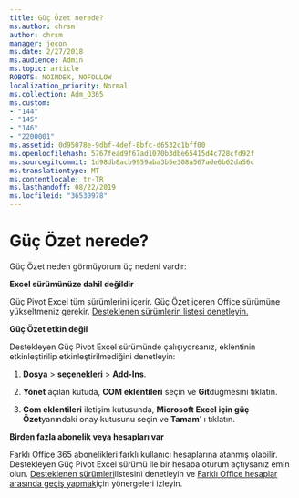 ```yaml
---
title: Güç Özet nerede?
ms.author: chrsm
author: chrsm
manager: jecon
ms.date: 2/27/2018
ms.audience: Admin
ms.topic: article
ROBOTS: NOINDEX, NOFOLLOW
localization_priority: Normal
ms.collection: Adm_O365
ms.custom:
- "144"
- "145"
- "146"
- "2200001"
ms.assetid: 0d95078e-9dbf-4def-8bfc-d6532c1bff00
ms.openlocfilehash: 5767fead9f67ad1070b3dbe65415d4c728cfd92f
ms.sourcegitcommit: 1d98db8acb9959aba3b5e308a567ade6b62da56c
ms.translationtype: MT
ms.contentlocale: tr-TR
ms.lasthandoff: 08/22/2019
ms.locfileid: "36530978"
---
```

# <a name="where-is-power-pivot"></a>Güç Özet nerede?

Güç Özet neden görmüyorum üç nedeni vardır:
  
**Excel sürümünüze dahil değildir**
  
Güç Pivot Excel tüm sürümlerini içerir. Güç Özet içeren Office sürümüne yükseltmeniz gerekir. [Desteklenen sürümlerin listesi denetleyin.](https://support.office.com/article/aa64e217-4b6e-410b-8337-20b87e1c2a4b.aspx)
  
**Güç Özet etkin değil**
  
Destekleyen Güç Pivot Excel sürümünde çalışıyorsanız, eklentinin etkinleştirilip etkinleştirilmediğini denetleyin:
  
1. **Dosya** \> **seçenekleri** \> **Add-Ins**.

2. **Yönet** açılan kutuda, **COM eklentileri** seçin ve **Git**düğmesini tıklatın.

3. **Com eklentileri** iletişim kutusunda, **Microsoft Excel için güç Özet**yanındaki onay kutusunu seçin ve **Tamam**' ı tıklatın.

**Birden fazla abonelik veya hesapları var**
  
Farklı Office 365 abonelikleri farklı kullanıcı hesaplarına atanmış olabilir. Destekleyen Güç Pivot Excel sürümü ile bir hesaba oturum açtıysanız emin olun. [Desteklenen sürümleri](https://support.office.com/article/aa64e217-4b6e-410b-8337-20b87e1c2a4b.aspx)listesini denetleyin ve [Farklı Office hesaplar arasında geçiş yapmak](https://support.office.com/article/b9582171-fd1f-4284-9846-bdd72bb28426.aspx#BKMK_WebSwitchAccounts)için yönergeleri izleyin.
